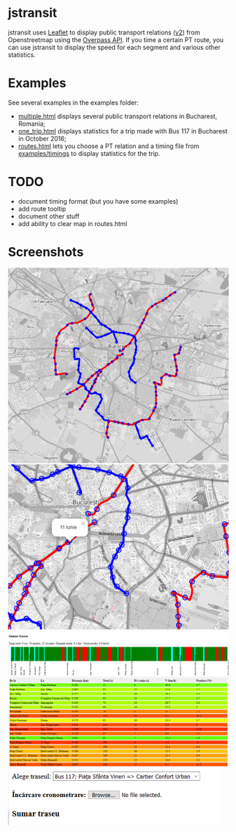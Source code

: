 # jstransit
jstransit uses [Leaflet](http://leafletjs.com/) to display public transport relations ([v2](http://wiki.openstreetmap.org/wiki/Proposed_features/Public_Transport)) from Openstreetmap using the [Overpass API](http://wiki.openstreetmap.org/wiki/Overpass_API). 
If you time a certain PT route, you can use jstransit to display the speed for each segment and various other statistics.

# Examples
See several examples in the examples folder:
- [multiple.html](examples/multiple.html) displays several public transport relations in Bucharest, Romania;
- [one_trip.html](examples/one_trip.html) displays statistics for a trip made with Bus 117 in Bucharest in October 2016;
- [routes.html](examples/routes.html) lets you choose a PT relation and a timing file from [examples/timings](examples/timings) to display statistics for the trip. 

# TODO
- document timing format (but you have some examples)
- add route tooltip
- document other stuff
- add ability to clear map in routes.html

# Screenshots
![multiple routes](examples/screenshots/01.PNG)
![station tooltip](examples/screenshots/02.PNG)
![stats](examples/screenshots/03.PNG)
![choose route and timing](examples/screenshots/04.png)